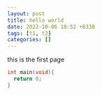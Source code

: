 ```yaml
---
layout: post
title: hello world
date: 2022-10-06 18:52 +0330
tags: [t1, t2]
categories: []
---
```

this is the first page
```cpp
int main(void){
  return 0;
}
```